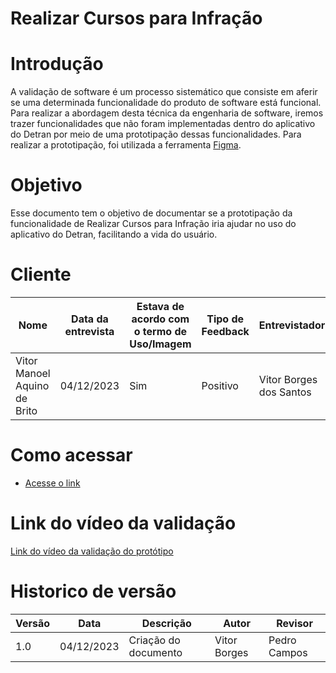 # Realizar Cursos para Infração

# Introdução

A validação de software é um processo sistemático que consiste em aferir se uma determinada funcionalidade do produto de software está funcional. Para realizar a abordagem desta técnica da engenharia de software, iremos trazer funcionalidades que não foram implementadas dentro do aplicativo do Detran por meio de uma prototipação dessas funcionalidades. Para realizar a prototipação, foi utilizada a ferramenta [Figma](https://www.figma.com).

# Objetivo

Esse documento tem o objetivo de documentar se a prototipação da funcionalidade de Realizar Cursos para Infração iria ajudar no uso do aplicativo do Detran, facilitando a vida do usuário.

# Cliente

| Nome | Data da entrevista       | Estava de acordo com o termo de Uso/Imagem                 | Tipo de Feedback              | Entrevistador |
| ------ | ---------- | -------------------------- | ------------------- | ------- |
| Vitor Manoel Aquino de Brito   | 04/12/2023 | Sim     | Positivo | Vitor Borges dos Santos |

# Como acessar

- [Acesse o link](https://www.figma.com/proto/QsksaoSBQ8SswiN2pguv8y/Detran-Proto?type=design&node-id=0-1&t=gDcOXOqQa5YAVT61-0&scaling=scale-down&page-id=0%3A1&starting-point-node-id=1%3A2)

# Link do vídeo da validação

[Link do vídeo da validação do protótipo]([https://youtu.be/G9h7BQO1](https://youtu.be/8XmkvZTkyqo))


# Historico de versão

| Versão | Data       | Descrição                  | Autor               | Revisor |
| ------ | ---------- | -------------------------- | ------------------- | ------- |
| 1.0    | 04/12/2023 | Criação do documento       | Vitor Borges | Pedro Campos   |
